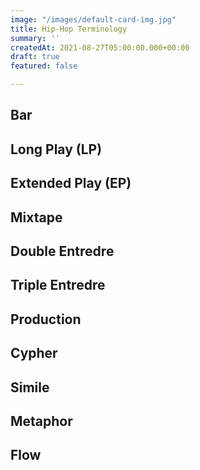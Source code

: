 ```yaml
---
image: "/images/default-card-img.jpg"
title: Hip-Hop Terminology
summary: ''
createdAt: 2021-08-27T05:00:00.000+00:00
draft: true
featured: false

---
```

## Bar

## Long Play (LP)

## Extended Play (EP)

## Mixtape

## Double Entredre

## Triple Entredre

## Production

## Cypher

## Simile

## Metaphor

## Flow
